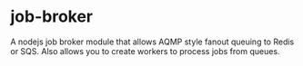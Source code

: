 job-broker
==========

A nodejs job broker module that allows AQMP style fanout queuing to Redis or SQS. Also allows you to create workers to process jobs from queues.
